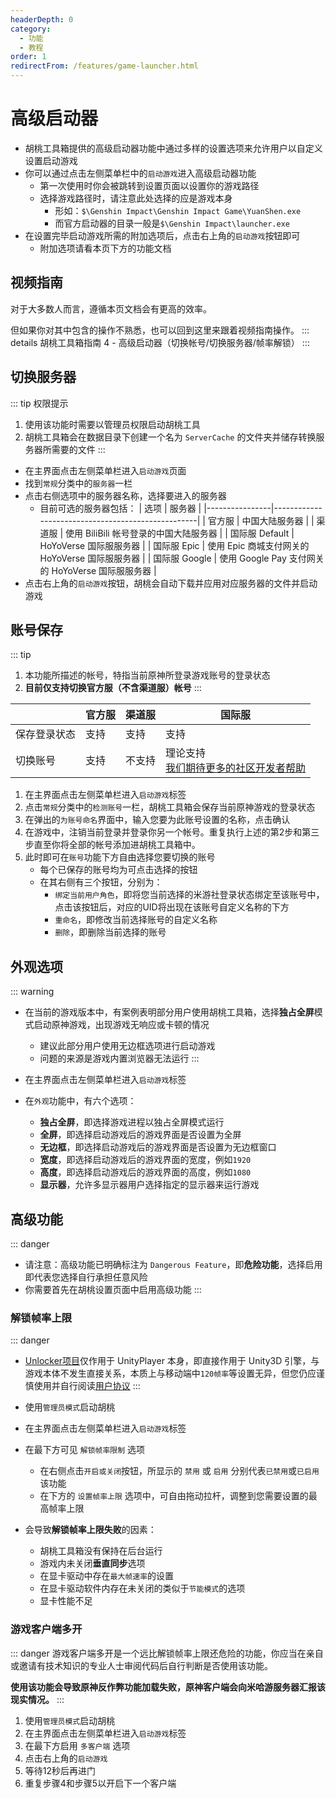 ```yaml
---
headerDepth: 0
category:
  - 功能
  - 教程
order: 1
redirectFrom: /features/game-launcher.html
---
```


# 高级启动器

- 胡桃工具箱提供的高级启动器功能中通过多样的设置选项来允许用户以自定义设置启动游戏
- 你可以通过点击左侧菜单栏中的`启动游戏`进入高级启动器功能
  - 第一次使用时你会被跳转到设置页面以设置你的游戏路径
  - 选择游戏路径时，请注意此处选择的应是游戏本身
      - 形如：`$\Genshin Impact\Genshin Impact Game\YuanShen.exe`
      - 而官方启动器的目录一般是`$\Genshin Impact\launcher.exe`
- 在设置完毕启动游戏所需的附加选项后，点击右上角的`启动游戏`按钮即可
  - 附加选项请看本页下方的功能文档

## 视频指南
对于大多数人而言，遵循本页文档会有更高的效率。

但如果你对其中包含的操作不熟悉，也可以回到这里来跟着视频指南操作。 ::: details 胡桃工具箱指南 4 - 高级启动器（切换帐号/切换服务器/帧率解锁）
<BiliBili bvid="BV1Sv4y1k7zi" />
:::

## 切换服务器
::: tip 权限提示
1. 使用该功能时需要以管理员权限启动胡桃工具
2. 胡桃工具箱会在数据目录下创建一个名为 `ServerCache` 的文件夹并储存转换服务器所需要的文件
:::

- 在主界面点击左侧菜单栏进入`启动游戏`页面
- 找到`常规`分类中的`服务器`一栏
- 点击右侧选项中的服务器名称，选择要进入的服务器
    - 目前可选的服务器包括： | 选项         | 服务器                                            | |----------------|---------------------------------------------------| | 官方服             | 中国大陆服务器                             | | 渠道服       | 使用 BiliBili 帐号登录的中国大陆服务器       | | 国际服 Default | HoYoVerse 国际服服务器                                 | | 国际服 Epic    | 使用 Epic 商城支付网关的 HoYoVerse 国际服服务器 | | 国际服 Google  | 使用 Google Pay 支付网关的 HoYoVerse 国际服服务器   |
- 点击右上角的`启动游戏`按钮，胡桃会自动下载并应用对应服务器的文件并启动游戏


## 账号保存
::: tip
1. 本功能所描述的帐号，特指当前原神所登录游戏账号的登录状态
2. **目前仅支持切换官方服（不含渠道服）帐号**
:::

|        | 官方服 | 渠道服 | 国际服                                                                                  |
| ------ | --- | --- | ------------------------------------------------------------------------------------ |
| 保存登录状态 | 支持  | 支持  | 支持                                                                                   |
| 切换账号   | 支持  | 不支持 | 理论支持<br/>[我们期待更多的社区开发者帮助](https://github.com/DGP-Studio/Snap.Hutao/issues/638) |

1. 在主界面点击左侧菜单栏进入`启动游戏`标签
2. 点击`常规`分类中的`检测账号`一栏，胡桃工具箱会保存当前原神游戏的登录状态
3. 在弹出的`为账号命名`界面中，输入您要为此账号设置的名称，点击确认
4. 在游戏中，注销当前登录并登录你另一个帐号。重复执行上述的第2步和第三步直至你将全部的帐号添加进胡桃工具箱中。
5. 此时即可在`账号`功能下方自由选择您要切换的账号
    - 每个已保存的账号均为可点击选择的按钮
    - 在其右侧有三个按钮，分别为：
        - `绑定当前用户角色`，即将您当前选择的米游社登录状态绑定至该账号中，点击该按钮后，对应的UID将出现在该账号自定义名称的下方
        - `重命名`，即修改当前选择账号的自定义名称
        - `删除`，即删除当前选择的账号

## 外观选项

::: warning
- 在当前的游戏版本中，有案例表明部分用户使用胡桃工具箱，选择**独占全屏**模式启动原神游戏，出现游戏无响应或卡顿的情况
  - 建议此部分用户使用无边框选项进行启动游戏
  - 问题的来源是游戏内置浏览器无法运行
:::

- 在主界面点击左侧菜单栏进入`启动游戏`标签
- 在`外观`功能中，有六个选项：
    - **独占全屏**，即选择游戏进程以独占全屏模式运行
    - **全屏**，即选择启动游戏后的游戏界面是否设置为全屏
    - **无边框**，即选择启动游戏后的游戏界面是否设置为无边框窗口
    - **宽度**，即选择启动游戏后的游戏界面的宽度，例如`1920`
    - **高度**，即选择启动游戏后的游戏界面的高度，例如`1080`
    - **显示器**，允许多显示器用户选择指定的显示器来运行游戏

## 高级功能
::: danger
- 请注意：高级功能已明确标注为 `Dangerous Feature`，即**危险功能**，选择启用即代表您选择自行承担任意风险
- 你需要首先在胡桃设置页面中启用高级功能
:::
### 解锁帧率上限
::: danger
- [Unlocker项目](https://github.com/DGP-Studio/Unlocker)仅作用于 UnityPlayer 本身，即直接作用于 Unity3D 引擎，与游戏本体不发生直接关系，本质上与移动端中`120帧率`等设置无异，但您仍应谨慎使用并自行阅读[用户协议](../statements/tos.md)
:::

- 使用`管理员模式`启动胡桃
- 在主界面点击左侧菜单栏进入`启动游戏`标签
- 在最下方可见 `解锁帧率限制` 选项
    - 在右侧点击`开启或关闭`按钮，所显示的 `禁用` 或 `启用` 分别代表`已禁用`或`已启用`该功能
    - 在下方的 `设置帧率上限` 选项中，可自由拖动拉杆，调整到您需要设置的最高帧率上限

- 会导致**解锁帧率上限失败**的因素：
  - 胡桃工具箱没有保持在后台运行
  - 游戏内未关闭**垂直同步**选项
  - 在显卡驱动中存在`最大帧速率`的设置
  - 在显卡驱动软件内存在未关闭的类似于`节能模式`的选项
  - 显卡性能不足

### 游戏客户端多开
::: danger
游戏客户端多开是一个远比解锁帧率上限还危险的功能，你应当在亲自或邀请有技术知识的专业人士审阅代码后自行判断是否使用该功能。

**使用该功能会导致原神反作弊功能加载失败，原神客户端会向米哈游服务器汇报该现实情况。**
:::

1. 使用`管理员模式`启动胡桃
2. 在主界面点击左侧菜单栏进入`启动游戏`标签
3. 在最下方启用 `多客户端` 选项
4. 点击右上角的`启动游戏`
5. 等待12秒后再进门
6. 重复步骤4和步骤5以开启下一个客户端
